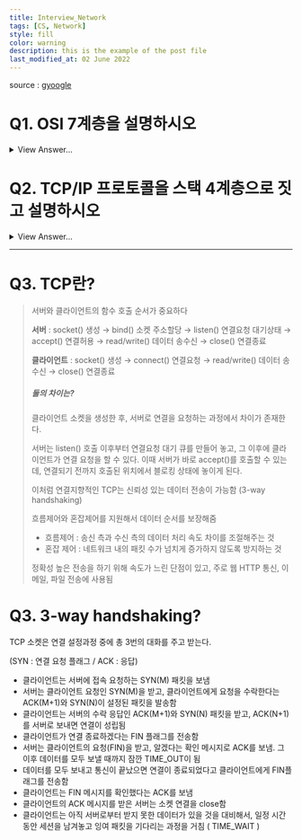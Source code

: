 ```yaml
---
title: Interview_Network
tags: [CS, Network]
style: fill
color: warning
description: this is the example of the post file
last_modified_at: 02 June 2022
---
```


source : [gyoogle](https://github.com/gyoogle/tech-interview-for-developer/blob/master/Interview/Interview%20List.md#%EB%84%A4%ED%8A%B8%EC%9B%8C%ED%81%AC)

# Q1. OSI 7계층을 설명하시오

<details>
<summary>View Answer...</summary>
<div markdown="1">
> {% include elements/highlight.html text="OSI 7계층이란, 통신 접속에서 완료까지의 과정을 7단계로 정의한 국제 통신 표준 규약" %}

물리 : 전송하는데 필요한 기능을 제공 ( 통신 케이블, 허브 )

데이터링크 : 송/수신 확인. MAC 주소를 가지고 통신함 ( 브릿지, 스위치 )

네트워크 : 패킷을 네트워크 간의 IP를 통해 데이터 전달 ( 라우팅 )

전송 : 두 host 시스템으로부터 발생하는 데이터 흐름 제공

세션 : 통신 시스템 사용자간의 연결을 유지 및 설정함

표현 : 세션 계층 간의 주고받는 인터페이스를 일관성있게 제공

응용 : 사용자가 네트워크에 접근할 수 있도록 서비스 제공

</div>
</details>

# Q2. TCP/IP 프로토콜을 스택 4계층으로 짓고 설명하시오

<details>
<summary>View Answer...</summary>
<div markdown="1">

- LINK 계층
- IP 계층
- TCP/UDP (전송) 계층
- 애플리케이션 계층

</div>
</details>

---

# Q3. TCP란?

> 서버와 클라이언트의 함수 호출 순서가 중요하다
>
> **서버** : socket() 생성 → bind() 소켓 주소할당 → listen() 연결요청 대기상태 → accept() 연결허용 → read/write() 데이터 송수신 → close() 연결종료
>
> **클라이언트** : socket() 생성 → connect() 연결요청 → read/write() 데이터 송수신 → close() 연결종료
>
> ##### 둘의 차이는?
>
> 클라이언트 소켓을 생성한 후, 서버로 연결을 요청하는 과정에서 차이가 존재한다.
>
> 서버는 listen() 호출 이후부터 연결요청 대기 큐를 만들어 놓고, 그 이후에 클라이언트가 연결 요청을 할 수 있다. 이때 서버가 바로 accept()를 호출할 수 있는데, 연결되기 전까지 호출된 위치에서 블로킹 상태에 놓이게 된다.
>
> 이처럼 연결지향적인 TCP는 신뢰성 있는 데이터 전송이 가능함 (3-way handshaking)
>
> 흐름제어와 혼잡제어를 지원해서 데이터 순서를 보장해줌
>
> - 흐름제어 : 송신 측과 수신 측의 데이터 처리 속도 차이를 조절해주는 것
> - 혼잡 제어 : 네트워크 내의 패킷 수가 넘치게 증가하지 않도록 방지하는 것
>
> 정확성 높은 전송을 하기 위해 속도가 느린 단점이 있고, 주로 웹 HTTP 통신, 이메일, 파일 전송에 사용됨



# Q3. 3-way handshaking?

TCP 소켓은 연결 설정과정 중에 총 3번의 대화를 주고 받는다.

(SYN : 연결 요청 플래그 / ACK : 응답)

- 클라이언트는 서버에 접속 요청하는 SYN(M) 패킷을 보냄
- 서버는 클라이언트 요청인 SYN(M)을 받고, 클라이언트에게 요청을 수락한다는 ACK(M+1)와 SYN(N)이 설정된 패킷을 발송함
- 클라이언트는 서버의 수락 응답인 ACK(M+1)와 SYN(N) 패킷을 받고, ACK(N+1)를 서버로 보내면 연결이 성립됨
- 클라이언트가 연결 종료하겠다는 FIN 플래그를 전송함
- 서버는 클라이언트의 요청(FIN)을 받고, 알겠다는 확인 메시지로 ACK를 보냄. 그 이후 데이터를 모두 보낼 때까지 잠깐 TIME_OUT이 됨
- 데이터를 모두 보내고 통신이 끝났으면 연결이 종료되었다고 클라이언트에게 FIN플래그를 전송함
- 클라이언트는 FIN 메시지를 확인했다는 ACK를 보냄
- 클라이언트의 ACK 메시지를 받은 서버는 소켓 연결을 close함
- 클라이언트는 아직 서버로부터 받지 못한 데이터가 있을 것을 대비해서, 일정 시간동안 세션을 남겨놓고 잉여 패킷을 기다리는 과정을 거침 ( TIME_WAIT )

